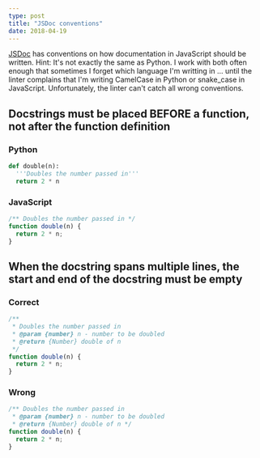 ```yaml
---
type: post
title: "JSDoc conventions"
date: 2018-04-19
---
```


[JSDoc](http://usejsdoc.org/about-getting-started.html) has conventions
on how documentation in JavaScript should be written.
Hint: It's not exactly the same as Python.
I work with both often enough that sometimes I forget which language I'm writting in
... until the linter complains that I'm writing CamelCase in Python 
or snake_case in JavaScript.
Unfortunately, the linter can't catch all wrong conventions.

## Docstrings must be placed BEFORE a function, not after the function definition

### Python
```py
def double(n):
  '''Doubles the number passed in'''
  return 2 * n
```

### JavaScript
```js
/** Doubles the number passed in */
function double(n) {
  return 2 * n;
}
```

## When the docstring spans multiple lines, the start and end of the docstring must be empty

### Correct
```js
/**
 * Doubles the number passed in
 * @param {number} n - number to be doubled
 * @return {Number} double of n
 */
function double(n) {
  return 2 * n;
}
```

### Wrong
```js
/** Doubles the number passed in
 * @param {number} n - number to be doubled
 * @return {Number} double of n */
function double(n) {
  return 2 * n;
}
```




